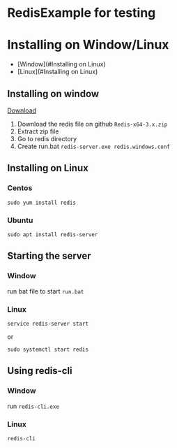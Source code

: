 # RedisExample for testing

# Installing on Window/Linux
* [Window](#Installing on Linux)
* [Linux](#Installing on Linux)

## Installing on window
[Download](https://github.com/microsoftarchive/redis/releases)

1. Download the redis file on github `Redis-x64-3.x.zip`
2. Extract zip file
3. Go to redis directory
4. Create run.bat `redis-server.exe redis.windows.conf`

## Installing on Linux
### Centos
```
sudo yum install redis
```
### Ubuntu
```
sudo apt install redis-server
```

## Starting the server
### Window
run bat file to start `run.bat`

### Linux
```
service redis-server start
```
or
```
sudo systemctl start redis
```

## Using redis-cli

### Window
run `redis-cli.exe`

### Linux
```
redis-cli
```
